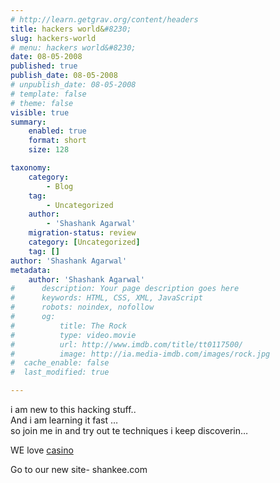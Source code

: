 ```yaml
---
# http://learn.getgrav.org/content/headers
title: hackers world&#8230;
slug: hackers-world
# menu: hackers world&#8230;
date: 08-05-2008
published: true
publish_date: 08-05-2008
# unpublish_date: 08-05-2008
# template: false
# theme: false
visible: true
summary:
    enabled: true
    format: short
    size: 128

taxonomy:
    category:
        - Blog
    tag:
        - Uncategorized
    author:
        - 'Shashank Agarwal'
    migration-status: review
    category: [Uncategorized]
    tag: []
author: 'Shashank Agarwal'
metadata:
    author: 'Shashank Agarwal'
#      description: Your page description goes here
#      keywords: HTML, CSS, XML, JavaScript
#      robots: noindex, nofollow
#      og:
#          title: The Rock
#          type: video.movie
#          url: http://www.imdb.com/title/tt0117500/
#          image: http://ia.media-imdb.com/images/rock.jpg
#  cache_enable: false
#  last_modified: true

---
```


i am new to this hacking stuff..  
And i am learning it fast …  
so join me in and try out te techniques i keep discoverin…

WE love [casino](http://hackiteasy.blogspot.com/)

Go to our new site- shankee.com
